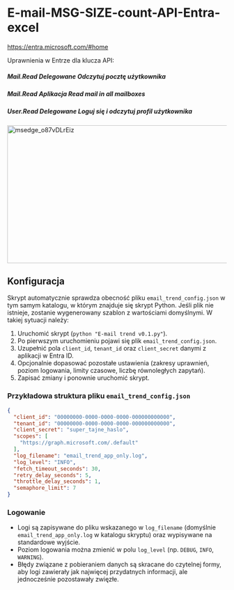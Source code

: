 # E-mail-MSG-SIZE-count-API-Entra-excel
https://entra.microsoft.com/#home

Uprawnienia w Entrze dla klucza API:
##### Mail.Read  Delegowane  Odczytuj pocztę użytkownika
##### Mail.Read  Aplikacja  Read mail in all mailboxes
##### User.Read  Delegowane  Loguj się i odczytuj profil użytkownika
<img width="1029" height="317" alt="msedge_o87vDLrEiz" src="https://github.com/user-attachments/assets/e0e30511-fe3a-46aa-9c9e-c89e159e1959" />

## Konfiguracja

Skrypt automatycznie sprawdza obecność pliku `email_trend_config.json` w tym samym katalogu, w którym znajduje się skrypt Python. Jeśli plik nie istnieje, zostanie wygenerowany szablon z wartościami domyślnymi. W takiej sytuacji należy:

1. Uruchomić skrypt (`python "E-mail trend v0.1.py"`).
2. Po pierwszym uruchomieniu pojawi się plik `email_trend_config.json`.
3. Uzupełnić pola `client_id`, `tenant_id` oraz `client_secret` danymi z aplikacji w Entra ID.
4. Opcjonalnie dopasować pozostałe ustawienia (zakresy uprawnień, poziom logowania, limity czasowe, liczbę równoległych zapytań).
5. Zapisać zmiany i ponownie uruchomić skrypt.

### Przykładowa struktura pliku `email_trend_config.json`

```json
{
  "client_id": "00000000-0000-0000-0000-000000000000",
  "tenant_id": "00000000-0000-0000-0000-000000000000",
  "client_secret": "super_tajne_haslo",
  "scopes": [
    "https://graph.microsoft.com/.default"
  ],
  "log_filename": "email_trend_app_only.log",
  "log_level": "INFO",
  "fetch_timeout_seconds": 30,
  "retry_delay_seconds": 5,
  "throttle_delay_seconds": 1,
  "semaphore_limit": 7
}
```

### Logowanie

* Logi są zapisywane do pliku wskazanego w `log_filename` (domyślnie `email_trend_app_only.log` w katalogu skryptu) oraz wypisywane na standardowe wyjście.
* Poziom logowania można zmienić w polu `log_level` (np. `DEBUG`, `INFO`, `WARNING`).
* Błędy związane z pobieraniem danych są skracane do czytelnej formy, aby logi zawierały jak najwięcej przydatnych informacji, ale jednocześnie pozostawały zwięzłe.
